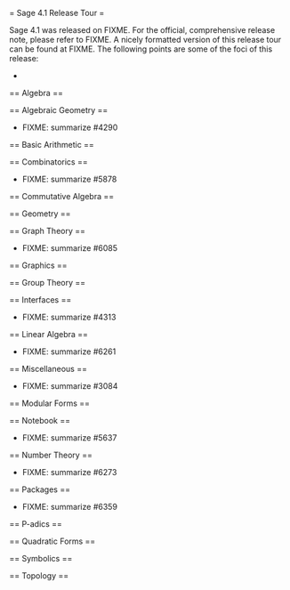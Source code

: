 = Sage 4.1 Release Tour =

Sage 4.1 was released on FIXME. For the official, comprehensive release note, please refer to FIXME. A nicely formatted version of this release tour can be found at FIXME. The following points are some of the foci of this release:

 * 


== Algebra ==


== Algebraic Geometry ==


 * FIXME: summarize #4290


== Basic Arithmetic ==


== Combinatorics ==


 * FIXME: summarize #5878


== Commutative Algebra ==


== Geometry ==


== Graph Theory ==


 * FIXME: summarize #6085


== Graphics ==


== Group Theory ==


== Interfaces ==


 * FIXME: summarize #4313


== Linear Algebra ==


 * FIXME: summarize #6261


== Miscellaneous ==


 * FIXME: summarize #3084


== Modular Forms ==


== Notebook ==


 * FIXME: summarize #5637


== Number Theory ==


 * FIXME: summarize #6273


== Packages ==


 * FIXME: summarize #6359


== P-adics ==


== Quadratic Forms ==


== Symbolics ==


== Topology ==
